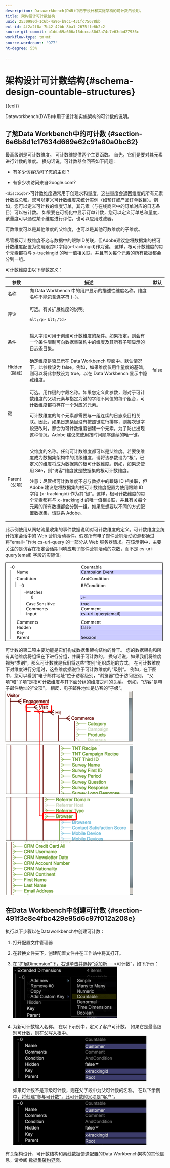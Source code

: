 ```yaml
---
description: Dataworkbench(DWB)中用于设计和实施架构的可计数的说明。
title: 架构设计可计数结构
uuid: 2530980d-1c6b-4a96-b9c1-431fc75678bb
exl-id: 4f2a2f8a-7b42-42bb-8ba1-2675ffe6b2c2
source-git-commit: b1dda69a606a16dccca30d2a74c7e63dbd27936c
workflow-type: tm+mt
source-wordcount: '977'
ht-degree: 55%

---
```


# 架构设计可计数结构{#schema-design-countable-structures}

{{eol}}

Dataworkbench(DWB)中用于设计和实施架构的可计数的说明。

## 了解Data Workbench中的可计数 {#section-6e6b8d1c17634d669e62c91a80a0bc62}

最高级别是可计数维度。 可计数维提供两个主要函数。 首先，它们是要对其元素进行计数的维度。 换句话说，可计数器会回答如下问题：

* 有多少访客访问了您的主页？

* 有多少次访问来自Google.com?

`<discoiqbr>`可计数维度通常用于创建求和量度，这些量度会返回维度的所有元素计数或总和。您可以定义可计数维度来统计实例（如预订或产品订单数目）。例如，您可以定义可计数的维度订单，其元素（与在线商店中的订单对应的日志条目）可以被计数。 如果要在可视化中显示订单计数，您可以定义订单总和量度，该量度可以通过某个维度进行评估，也可以应用过滤器。

可数维度可以是其他维度的父维度，也可以是其他可数维度的子维度。

尽管根可计数维度不必与数据中的跟踪ID关联，但Adobe建议您将数据集的根可计数维度配置为使用跟踪ID字段(x-trackingid)作为键。 这样，根可计数维度的每个元素都将与 x-trackingid 的唯一值相关联，并且有关每个元素的所有数据都会分到一组。

可计数维度由以下参数定义：

<table id="table_5E00B72CFDD645368ADCC25AB9B5E53D"> 
 <thead> 
  <tr> 
   <th colname="col1" class="entry"> 参数 </th> 
   <th colname="col2" class="entry"> 描述 </th> 
   <th colname="col3" class="entry"> 默认 </th> 
  </tr>
 </thead>
 <tbody> 
  <tr> 
   <td colname="col1"> 名称 </td> 
   <td colname="col2"> 向 Data Workbench 中的用户显示的描述性维度名称。维度名称不能包含连字符 (-)。 </td> 
   <td colname="col3"> </td> 
  </tr> 
  <tr> 
   <td colname="col1"> <p>评论 </p> </td> 
   <td colname="col2"> <p>可选。有关扩展维度的说明。

    &lt;/p> &lt;/td>
<td colname="col3"> </td> 
  </tr> 
  <tr> 
   <td colname="col1"> <p>条件 </p> </td> 
   <td colname="col2"> <p>输入字段可用于创建可计数维度的条件。如果指定，则会有一个条件限制可向数据集架构中的维度及其所有子项显示的日志条目集。 </p> </td> 
   <td colname="col3"> </td> 
  </tr> 
  <tr> 
   <td colname="col1"> Hidden（隐藏） </td> 
   <td colname="col2"> 确定维度是否显示在 Data Workbench 界面中。默认情况下，此参数设为 false。例如，如果维度仅用作量度的基础，则可以将此参数设为 true，以在 Data Workbench 显示中隐藏维度。 </td> 
   <td colname="col3"> false </td> 
  </tr> 
  <tr> 
   <td colname="col1"> 键 </td> 
   <td colname="col2"> <p>可选。用作键的字段名称。如果您定义此参数，则对于可计数维度的父项元素与指定为键的字段不同值的每个组合，可计数维度都将存在一个对应的元素。 </p> <p>可计数维度的每个元素都需要与一组连续的日志条目相关联。因此，如果日志条目没有按照键进行排序，则每次键字段更改时，都会为可计数维度创建一个元素。为了防止出现这种情况，Adobe 建议您使用按时间顺序连续的唯一键。 </p> </td> 
   <td colname="col3"> </td> 
  </tr> 
  <tr> 
   <td colname="col1"> Parent（父项） </td> 
   <td colname="col2"> <p> 父维度的名称。任何可计数维度都可以是父维度。若要使维度成为数据集架构中的顶级维度，请将该参数设为“根”。已定义的维度将成为数据集的根可计数维度。例如，如果您使用 Site，则“访客”维度就是数据集的根可计数维度。 </p> <p>注意：尽管根可计数维度不必与数据中的跟踪 ID 相关联，但 Adobe 建议您将数据集的根可计数维度配置为使用跟踪 ID 字段 (x-trackingid) 作为其“键”。这样，根可计数维度的每个元素都将与 x-trackingid 的唯一值相关联，并且有关每个元素的所有数据都会分到一组。如果您想要以不同的方式配置数据集，请联系 Adobe。 </p> </td> 
   <td colname="col3"> </td> 
  </tr> 
 </tbody> 
</table>

此示例使用从网站流量收集的事件数据说明对可计数维度的定义。可计数维度会统计指定会话中的 Web 营销活动事件。假定所有电子邮件营销活动资源都通过将“email=”作为 cs-uri-query 的一部分从 Web 服务器请求。在该示例中，主要关注的是访客在指定会话期间响应电子邮件营销活动的次数，而不是 cs-uri-query(email) 字段的实际值。

![](assets/dwb_impl_arch_1.png)

可计数的第二项主要功能是它们构成数据集架构结构的骨干。 您的数据架构和所有其他维度将组织在下进行分组，并属于可计数的。 换句话说，如果我们将维度视为“类别”，那么可计数就是我们将这些“类别”组织成组的方式。
在可计数维度下对维度进行分组时，这些维度据说位于可计数维度的“级别”。 例如，在下图中，您可以看到“电子邮件地址”位于访客级别，“浏览器”位于访问级别。 “父项”和“子项”是指可计数维度与其下面分组的维度之间的关系。 例如，“访客”是电子邮件地址的“父项”。 相反，电子邮件地址是访客的“子级”。 ![](assets/dwb_impl_arch_2.png) ![](assets/dwb_impl_arch_3.png)

## 在Data Workbench中创建可计数 {#section-491f3e8e4fbc429e95d6c97f012a208e}

执行以下步骤以在Dataworkbench中创建可计数：

1. 打开配置文件管理器
1. 在转换文件夹下，创建配置文件并在工作站中将其打开。
1. 在“扩展Dimension”下，右键单击并选择“添加新 — >可计数”，如下所示： ![](assets/dwb_impl_arch_4.png)

1. 为新可计数输入名称。 在以下示例中，定义了客户可计数。 如果它是最高级别可计数，则在父写入根中。 ![](assets/dwb_impl_arch_5.png)

   如果可计数不是顶级可计数，则在父字段中为父可计数的名称。 在以下示例中，将创建“参与可计数”，此可计数的父项是“客户”。 ![](assets/dwb_impl_arch_5.png)

有关架构设计、可计数结构和离线数据馈送配置的Data Workbench架构的其他信息，请参阅 [数据集架构界面](https://experienceleague.adobe.com/docs/data-workbench/using/client/admin-ui/c-dtst-sch-intrf.html).
